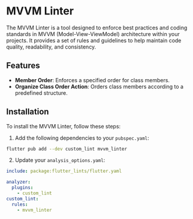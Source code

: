 # MVVM Linter

The MVVM Linter is a tool designed to enforce best practices and coding standards in MVVM (Model-View-ViewModel) architecture within your projects. It provides a set of rules and guidelines to help maintain code quality, readability, and consistency.

## Features

- **Member Order**: Enforces a specified order for class members.
- **Organize Class Order Action**: Orders class members according to a predefined structure.

## Installation

To install the MVVM Linter, follow these steps:

1. Add the following dependencies to your `pubspec.yaml`:

```bash
flutter pub add --dev custom_lint mvvm_linter
```

2. Update your `analysis_options.yaml`:

```yaml
include: package:flutter_lints/flutter.yaml

analyzer:
  plugins:
    - custom_lint
custom_lint:
  rules:
    - mvvm_linter
```
